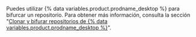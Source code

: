 Puedes utilizar {% data variables.product.prodname_desktop %} para bifurcar un repositorio. Para obtener más información, consulta la sección "[Clonar y bifurar repositorios de {% data variables.product.prodname_desktop %}](/desktop/contributing-to-projects/cloning-and-forking-repositories-from-github-desktop)".
